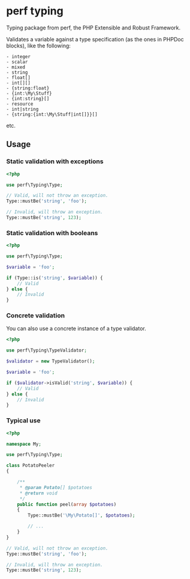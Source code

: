 perf typing
============

Typing package from perf, the PHP Extensible and Robust Framework.

Validates a variable against a type specification (as the ones in PHPDoc blocks), like the following:
```
- integer
- scalar
- mixed
- string
- float[]
- int[][]
- {string:float}
- {int:\My\Stuff}
- {int:string}[]
- resource
- int|string
- {string:{int:\My\Stuff|int[]}}[]
```
etc.

## Usage

### Static validation with exceptions

```php
<?php

use perf\Typing\Type;

// Valid, will not throw an exception.
Type::mustBe('string', 'foo');

// Invalid, will throw an exception.
Type::mustBe('string', 123);
```

### Static validation with booleans

```php
<?php

use perf\Typing\Type;

$variable = 'foo';

if (Type::is('string', $variable)) {
	// Valid
} else {
	// Invalid
}
```

### Concrete validation

You can also use a concrete instance of a type validator.

```php
<?php

use perf\Typing\TypeValidator;

$validator = new TypeValidator();

$variable = 'foo';

if ($validator->isValid('string', $variable)) {
	// Valid
} else {
	// Invalid
}
```

### Typical use

```php
<?php

namespace My;

use perf\Typing\Type;

class PotatoPeeler
{

    /**
     * @param Potato[] $potatoes
     * @return void
     */
    public function peel(array $potatoes)
    {
        Type::mustBe('\My\Potato[]', $potatoes);

        // ...
    }
}

// Valid, will not throw an exception.
Type::mustBe('string', 'foo');

// Invalid, will throw an exception.
Type::mustBe('string', 123);
```
